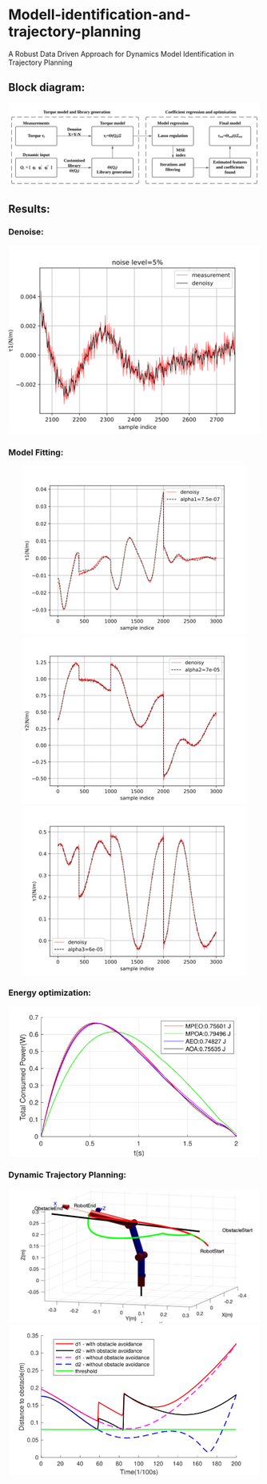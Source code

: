 # Modell-identification-and-trajectory-planning
A Robust Data Driven Approach for Dynamics Model Identification in Trajectory Planning

## Block diagram:
<p align="center">
<img src="model identification and trajectory planning/result_svg/Blank diagram.svg">
</p>

## Results:

### Denoise:
<p align="center">
<img src="model identification and trajectory planning/result_svg/denoise.svg">
</p>

### Model Fitting:
<p align="center">
<img src="model identification and trajectory planning/result_svg/t1t.svg" width="450"/>
<img src="model identification and trajectory planning/result_svg/t2t.svg" width="450"/>
<img src="model identification and trajectory planning/result_svg/t3t.svg" width="450"/>
</p>

### Energy optimization:
<p align="center">
<img src="model identification and trajectory planning/result_svg/0330Energy.svg" width="600">
</p>

### Dynamic Trajectory Planning:
<p align="center">
<img src="model identification and trajectory planning/result_svg/0303DTG.svg">
<img src="model identification and trajectory planning/result_svg/distanceToObstacle.svg">
</p>
